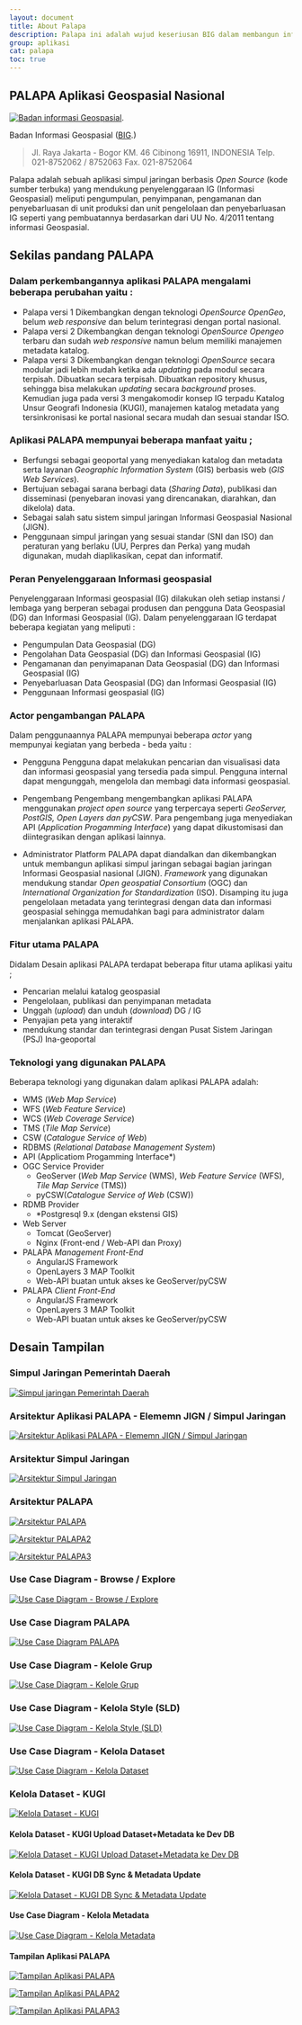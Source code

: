```yaml
---
layout: document
title: About Palapa
description: Palapa ini adalah wujud keseriusan BIG dalam membangun infrastruktur data geospasial untuk mewujudkan informasi geospasial yang akurat, dapat dipertanggungjawabkan dan mudah diakses.
group: aplikasi
cat: palapa
toc: true
---
```


## PALAPA Aplikasi Geospasial Nasional

[![Badan informasi Geospasial](/document/aplikasi/palapa/images/about-palapa/palapa-big.png)](http://big.go.id/).  

Badan Informasi Geospasial ([BIG](https://github.com/BIG-Indonesia/palapa).)
> Jl. Raya Jakarta - Bogor KM. 46 Cibinong 16911, INDONESIA
> Telp. 021-8752062 / 8752063
> Fax. 021-8752064


Palapa adalah sebuah aplikasi simpul jaringan berbasis *Open Source* (kode sumber terbuka) yang mendukung penyelenggaraan IG (Informasi Geospasial) meliputi pengumpulan, penyimpanan, pengamanan dan penyebarluasan di unit produksi dan unit pengelolaan dan penyebarluasan IG seperti yang pembuatannya berdasarkan dari UU No. 4/2011 tentang informasi Geospasial.

## Sekilas pandang PALAPA
### Dalam perkembangannya aplikasi PALAPA mengalami beberapa perubahan yaitu :
* Palapa versi 1
  Dikembangkan dengan teknologi *OpenSource OpenGeo*, belum *web responsive* dan belum terintegrasi dengan portal nasional.
* Palapa versi 2
  Dikembangkan dengan teknologi *OpenSource Opengeo* terbaru dan sudah *web responsive* namun belum memiliki manajemen metadata katalog.
* Palapa versi 3
  Dikembangkan dengan teknologi *OpenSource* secara modular jadi lebih mudah ketika ada *updating* pada modul secara terpisah. Dibuatkan secara terpisah. Dibuatkan repository khusus, sehingga bisa melakukan *updating* secara *background* proses. Kemudian juga pada versi 3 mengakomodir konsep IG terpadu Katalog Unsur Geografi Indonesia (KUGI), manajemen katalog metadata yang tersinkronisasi ke portal nasional secara mudah dan sesuai standar ISO.

### Aplikasi PALAPA mempunyai beberapa manfaat yaitu ;
* Berfungsi sebagai geoportal yang menyediakan katalog dan metadata serta layanan *Geographic Information System* (GIS) berbasis web (*GIS Web Services*).
* Bertujuan sebagai sarana berbagi data (*Sharing Data*), publikasi dan  disseminasi (penyebaran inovasi yang direncanakan, diarahkan, dan dikelola) data.
* Sebagai salah satu sistem simpul jaringan Informasi Geospasial Nasional (JIGN).
* Penggunaan simpul jaringan yang sesuai standar (SNI dan ISO) dan peraturan yang berlaku (UU, Perpres dan Perka) yang mudah digunakan, mudah diaplikasikan, cepat dan informatif.

### Peran Penyelenggaraan Informasi geospasial
Penyelenggaraan Informasi geospasial (IG) dilakukan oleh setiap instansi / lembaga yang berperan sebagai produsen dan pengguna Data Geospasial (DG) dan Informasi Geospasial (IG). Dalam penyelenggaraan IG terdapat beberapa kegiatan yang meliputi :
* Pengumpulan Data Geospasial (DG)
* Pengolahan Data Geospasial (DG) dan Informasi Geospasial (IG)
* Pengamanan dan penyimapanan Data Geospasial (DG) dan Informasi Geospasial (IG)
* Penyebarluasan Data Geospasial (DG) dan Informasi Geospasial (IG)
* Penggunaan Informasi geospasial (IG)

### Actor pengambangan PALAPA
Dalam penggunaannya PALAPA mempunyai beberapa *actor* yang mempunyai kegiatan yang berbeda - beda yaitu :
* Pengguna
  Pengguna dapat melakukan pencarian dan visualisasi data dan informasi geospasial yang tersedia pada simpul. Pengguna internal dapat mengunggah, mengelola dan membagi data informasi geospasial.

* Pengembang
  Pengembang mengembangkan aplikasi PALAPA menggunakan *project open source* yang terpercaya seperti *GeoServer, PostGIS, Open Layers dan pyCSW*. Para pengembang juga menyediakan API (*Application Progamming Interface*) yang dapat dikustomisasi dan diintegrasikan dengan aplikasi lainnya.

* Administrator
  Platform PALAPA dapat diandalkan dan dikembangkan untuk membangun aplikasi simpul jaringan sebagai bagian jaringan Informasi Geospasial nasional (JIGN). *Framework* yang digunakan mendukung standar *Open geospatial Consortium* (OGC) dan *International Organization for Standardization* (ISO). Disamping itu juga pengelolaan metadata yang terintegrasi dengan data dan informasi geospasial sehingga memudahkan bagi para administrator dalam menjalankan aplikasi PALAPA.

### Fitur utama PALAPA
Didalam Desain aplikasi PALAPA terdapat beberapa fitur utama aplikasi yaitu ;
* Pencarian melalui katalog geospasial
* Pengelolaan, publikasi dan penyimpanan metadata
* Unggah (*upload*) dan unduh (*download*) DG / IG
* Penyajian peta yang interaktif
* mendukung standar dan terintegrasi dengan Pusat Sistem Jaringan (PSJ) Ina-geoportal

### Teknologi yang digunakan PALAPA
Beberapa teknologi yang digunakan dalam aplikasi PALAPA adalah:
* WMS (*Web Map Service*)
* WFS (*Web Feature Service*)
* WCS (*Web Coverage Service*)
* TMS (*Tile Map Service*)
* CSW (*Catalogue Service of Web*)
* RDBMS (*Relational Database Management System*)
* API (Applicatiom Progamming Interface*)
* OGC Service Provider
  * GeoServer (*Web Map Service* (WMS), *Web Feature Service* (WFS), *Tile Map Service* (TMS))
  * pyCSW(*Catalogue Service of Web* (CSW))
* RDMB Provider
  * *Postgresql 9.x (dengan ekstensi GIS)
* Web Server
  * Tomcat (GeoServer)
  * Nginx (Front-end / Web-API dan Proxy)
* PALAPA *Management Front-End*
  * AngularJS Framework
  * OpenLayers 3 MAP Toolkit
  * Web-API buatan untuk akses ke GeoServer/pyCSW
* PALAPA *Client Front-End*
  * AngularJS Framework
  * OpenLayers 3 MAP Toolkit
  * Web-API buatan untuk akses ke GeoServer/pyCSW

## Desain Tampilan

### Simpul Jaringan Pemerintah Daerah

[![Simpul jaringan Pemerintah Daerah](/document/aplikasi/palapa/images/about-palapa/design-aplikasi-palapa.png)](/document/aplikasi/palapa/images/about-palapa/design-aplikasi-palapa.png)

### Arsitektur Aplikasi PALAPA - Elememn JIGN / Simpul Jaringan
[![Arsitektur Aplikasi PALAPA - Elememn JIGN / Simpul Jaringan](/document/aplikasi/palapa/images/about-palapa/untitled-diagram.png)](/document/aplikasi/palapa/images/about-palapa/untitled-diagram.png)

### Arsitektur Simpul Jaringan
[![Arsitektur Simpul Jaringan](/document/aplikasi/palapa/images/about-palapa/arsitektur-simpul-jaringan.png)](/document/aplikasi/palapa/images/about-palapa/arsitektur-simpul-jaringan.png)

### Arsitektur PALAPA
[![Arsitektur PALAPA](/document/aplikasi/palapa/images/about-palapa/arsitektur-aplikasi-palapa.png)](/document/aplikasi/palapa/images/about-palapa/arsitektur-aplikasi-palapa.png)

[![Arsitektur PALAPA2](/document/aplikasi/palapa/images/about-palapa/arsitektu-raplikasi-palapa2.png)](/document/aplikasi/palapa/images/about-palapa/arsitektur-aplikasi-palapa2.png)

[![Arsitektur PALAPA3](/document/aplikasi/palapa/images/about-palapa/arsitektur-aplikasi-palapa3.png)](/document/aplikasi/palapa/images/about-palapa/arsitektur-aplikasi-palapa3.png)

### Use Case Diagram - Browse / Explore
[![Use Case Diagram - Browse / Explore](/document/aplikasi/palapa/images/about-palapa/explore.png)](/document/aplikasi/palapa/images/about-palapa/use-case-diagram-browse/explore.png)

### Use Case Diagram PALAPA
[![Use Case Diagram PALAPA](/document/aplikasi/palapa/images/about-palapa/use-case-diagram-palapa.png)](/document/aplikasi/palapa/images/about-palapa/use-case-diagram-palapa.png)

### Use Case Diagram - Kelole Grup
[![Use Case Diagram - Kelole Grup](/document/aplikasi/palapa/images/about-palapa/use-case-diagram-kelola-group.png)](/document/aplikasi/palapa/images/about-palapa/use-case-diagram-kelola-group.png)

### Use Case Diagram - Kelola Style (SLD)
[![Use Case Diagram - Kelola Style (SLD)](/document/aplikasi/palapa/images/about-palapa/use-case-diagram-kelola-style-sld.png)](/document/aplikasi/palapa/images/about-palapa/use-case-diagram-kelola-style-sld.png)

### Use Case Diagram - Kelola Dataset
[![Use Case Diagram - Kelola Dataset](/document/aplikasi/palapa/images/about-palapa/use-case-diagram-kelola-dataset.png)](/document/aplikasi/palapa/images/about-palapa/use-case-diagram-kelola-dataset.png)

### Kelola Dataset - KUGI
[![Kelola Dataset - KUGI](/document/aplikasi/palapa/images/about-palapa/kelola-dataset-kugi.png)](/document/aplikasi/palapa/images/about-palapa/kelola-dataset-kugi.png)

#### Kelola Dataset - KUGI Upload Dataset+Metadata ke Dev DB
[![Kelola Dataset - KUGI Upload Dataset+Metadata ke Dev DB](/document/aplikasi/palapa/images/about-palapa/kelola-dataset-kugi-upload-dataset.png)](/document/aplikasi/palapa/images/about-palapa/kelola-dataset-kugi-upload-dataset.png)

#### Kelola Dataset - KUGI DB Sync & Metadata Update
[![Kelola Dataset - KUGI DB Sync & Metadata Update](/document/aplikasi/palapa/images/about-palapa/kelola-dataset-kugi-db-sync.png)](/document/aplikasi/palapa/images/about-palapa/kelola-dataset-kugi-db-sync.png)

#### Use Case Diagram - Kelola Metadata
[![Use Case Diagram - Kelola Metadata](/document/aplikasi/palapa/images/about-palapa/use-case-diagram-kelola-data-metadata.png)](/document/aplikasi/palapa/images/about-palapa/use-case-diagram-kelola-data-metadata.png)

#### Tampilan Aplikasi PALAPA
[![Tampilan Aplikasi PALAPA](/document/aplikasi/palapa/images/about-palapa/tampilan-aplikasi-palapa.png)](/document/aplikasi/palapa/images/about-palapa/tampilanaplikasipalapa.png)

[![Tampilan Aplikasi PALAPA2](/document/aplikasi/palapa/images/about-palapa/tampilan-aplikasi-palapa2.png)](/document/aplikasi/palapa/images/about-palapa/tampilanaplikasipalapa2.png)

[![Tampilan Aplikasi PALAPA3](/document/aplikasi/palapa/images/about-palapa/tampilan-aplikasi-palapa3.png)](/document/aplikasi/palapa/images/about-palapa/tampilanaplikasipalapa3.png)
